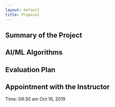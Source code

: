 ```yaml
---
layout: default
title: Proposal
---
```

## Summary of the Project


## AI/ML Algorithms


## Evaluation Plan


## Appointment with the Instructor
Time: 09:30 am Oct 16, 2019